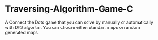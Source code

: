 # Traversing-Algorithm-Game-C
A Connect the Dots game that you can solve by manually or automatically with DFS algoritm. You can choose either standart maps or random generated maps 
